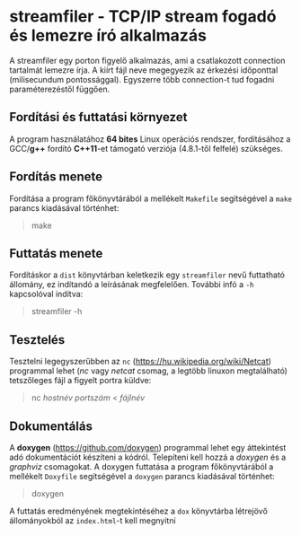 # streamfiler - TCP/IP stream fogadó és lemezre író alkalmazás
A streamfiler egy porton figyelő alkalmazás, ami a csatlakozott connection tartalmát lemezre írja. A kiírt fájl neve megegyezik az érkezési időponttal (milisecundum pontossággal). Egyszerre több connection-t tud fogadni paraméterezéstől függően.
## Fordítási és futtatási környezet
A program használatához **64 bites** Linux operációs rendszer, fordításához a GCC/**g++** fordító **C++11**-et támogató verziója (4.8.1-től felfelé) szükséges.
## Fordítás menete
Fordítása a program főkönyvtárából a mellékelt `Makefile` segítségével a `make` parancs kiadásával történhet:
> make
## Futtatás menete
Fordításkor a `dist` könyvtárban keletkezik egy `streamfiler` nevű futtatható állomány, ez indítandó a leírásának megfelelően.
További infó a `-h` kapcsolóval indítva:
> streamfiler -h
## Tesztelés
Tesztelni legegyszerűbben az `nc` (https://hu.wikipedia.org/wiki/Netcat) programmal lehet (*nc* vagy *netcat* csomag, a legtöbb linuxon megtalálható) tetszőleges fájl a figyelt portra küldve:
> nc *hostnév* *portszám* < *fájlnév*
## Dokumentálás
A **doxygen** (https://github.com/doxygen) programmal lehet egy áttekintést adó dokumentációt készíteni a kódról. Telepíteni kell hozzá a *doxygen* és a *graphviz* csomagokat.
A doxygen futtatása a program főkönyvtárából a mellékelt `Doxyfile` segítségével a `doxygen` parancs kiadásával történhet:
> doxygen

A futtatás eredményének megtekintéséhez a `dox` könyvtárba létrejövő állományokból az `index.html`-t kell megnyitni
